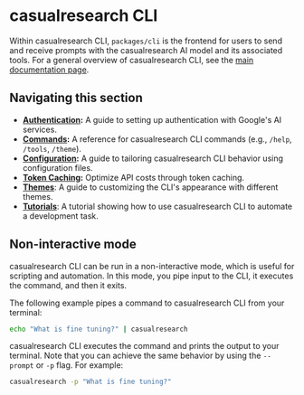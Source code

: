 # casualresearch CLI

Within casualresearch CLI, `packages/cli` is the frontend for users to send and receive prompts with the casualresearch AI model and its associated tools. For a general overview of casualresearch CLI, see the [main documentation page](../index.md).

## Navigating this section

- **[Authentication](./authentication.md):** A guide to setting up authentication with Google's AI services.
- **[Commands](./commands.md):** A reference for casualresearch CLI commands (e.g., `/help`, `/tools`, `/theme`).
- **[Configuration](./configuration.md):** A guide to tailoring casualresearch CLI behavior using configuration files.
- **[Token Caching](./token-caching.md):** Optimize API costs through token caching.
- **[Themes](./themes.md)**: A guide to customizing the CLI's appearance with different themes.
- **[Tutorials](tutorials.md)**: A tutorial showing how to use casualresearch CLI to automate a development task.

## Non-interactive mode

casualresearch CLI can be run in a non-interactive mode, which is useful for scripting and automation. In this mode, you pipe input to the CLI, it executes the command, and then it exits.

The following example pipes a command to casualresearch CLI from your terminal:

```bash
echo "What is fine tuning?" | casualresearch
```

casualresearch CLI executes the command and prints the output to your terminal. Note that you can achieve the same behavior by using the `--prompt` or `-p` flag. For example:

```bash
casualresearch -p "What is fine tuning?"
```
